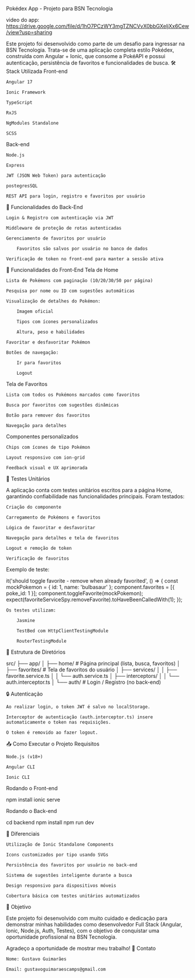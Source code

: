 Pokédex App - Projeto para BSN Tecnologia

video do app: https://drive.google.com/file/d/1hO7PCzWY3mgTZNCVvX0bbGXeljXx6Cew/view?usp=sharing

Este projeto foi desenvolvido como parte de um desafio para ingressar na BSN Tecnologia. Trata-se de uma aplicação completa estilo Pokédex, construída com Angular + Ionic, que consome a PokéAPI e possui autenticação, persistência de favoritos e funcionalidades de busca.
🛠️ Stack Utilizada
Front-end

    Angular 17

    Ionic Framework

    TypeScript

    RxJS

    NgModules Standalone

    SCSS

Back-end

    Node.js

    Express

    JWT (JSON Web Token) para autenticação

    postegresSQL

    REST API para login, registro e favoritos por usuário

🔐 Funcionalidades do Back-End

    Login & Registro com autenticação via JWT

    Middleware de proteção de rotas autenticadas

    Gerenciamento de favoritos por usuário

        Favoritos são salvos por usuário no banco de dados

    Verificação de token no front-end para manter a sessão ativa

📲 Funcionalidades do Front-End
Tela de Home

    Lista de Pokémons com paginação (10/20/30/50 por página)

    Pesquisa por nome ou ID com sugestões automáticas

    Visualização de detalhes do Pokémon:

        Imagem oficial

        Tipos com ícones personalizados

        Altura, peso e habilidades

    Favoritar e desfavoritar Pokémon

    Botões de navegação:

        Ir para favoritos

        Logout

Tela de Favoritos

    Lista com todos os Pokémons marcados como favoritos

    Busca por favoritos com sugestões dinâmicas

    Botão para remover dos favoritos

    Navegação para detalhes

Componentes personalizados

    Chips com ícones de tipo Pokémon

    Layout responsivo com ion-grid

    Feedback visual e UX aprimorada

🧪 Testes Unitários

A aplicação conta com testes unitários escritos para a página Home, garantindo confiabilidade nas funcionalidades principais. Foram testados:

    Criação do componente

    Carregamento de Pokémons e favoritos

    Lógica de favoritar e desfavoritar

    Navegação para detalhes e tela de favoritos

    Logout e remoção de token

    Verificação de favoritos

Exemplo de teste:

it('should toggle favorite - remove when already favorited', () => {
  const mockPokemon = { id: 1, name: 'bulbasaur' };
  component.favorites = [{ poke_id: 1 }];
  component.toggleFavorite(mockPokemon);
  expect(favoriteServiceSpy.removeFavorite).toHaveBeenCalledWith(1);
});

    Os testes utilizam:

        Jasmine

        TestBed com HttpClientTestingModule

        RouterTestingModule

📂 Estrutura de Diretórios

src/
├── app/
│   ├── home/             # Página principal (lista, busca, favoritos)
│   ├── favorites/        # Tela de favoritos do usuário
│   ├── services/
│   │   ├── favorite.service.ts
│   │   └── auth.service.ts
│   ├── interceptors/
│   │   └── auth.interceptor.ts
│   └── auth/             # Login / Registro (no back-end)

🔒 Autenticação

    Ao realizar login, o token JWT é salvo no localStorage.

    Interceptor de autenticação (auth.interceptor.ts) insere automaticamente o token nas requisições.

    O token é removido ao fazer logout.

📤 Como Executar o Projeto
Requisitos

    Node.js (v18+)

    Angular CLI

    Ionic CLI

Rodando o Front-end

npm install
ionic serve

Rodando o Back-end

cd backend
npm install
npm run dev

🌟 Diferenciais

    Utilização de Ionic Standalone Components

    Icons customizados por tipo usando SVGs

    Persistência dos favoritos por usuário no back-end

    Sistema de sugestões inteligente durante a busca

    Design responsivo para dispositivos móveis

    Cobertura básica com testes unitários automatizados

🎯 Objetivo

Este projeto foi desenvolvido com muito cuidado e dedicação para demonstrar minhas habilidades como desenvolvedor Full Stack (Angular, Ionic, Node.js, Auth, Testes), com o objetivo de conquistar uma oportunidade profissional na BSN Tecnologia.

Agradeço a oportunidade de mostrar meu trabalho!
📧 Contato

    Nome: Gustavo Guimarães

    Email: gustavoguimaraescamps@gmail.com

